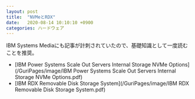 ```yaml
---
layout: post
title:  "NVMeとRDX"
date:   2020-08-14 10:10:10 +0900
categories: ハードウェア
---
```

IBM Systems Mediaにも記事が計刺されていたので、基礎知識として一度読むことを推奨。

* [IBM Power Systems Scale Out Servers Internal Storage NVMe Options](/GuriPages/image/IBM Power Systems Scale Out Servers Internal Storage NVMe Options.pdf)
* [IBM RDX Removable Disk Storage System](/GuriPages/image/IBM RDX Removable Disk Storage System.pdf)
